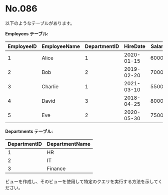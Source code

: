 # No.086

以下のようなテーブルがあります。

**Employees テーブル:**

| EmployeeID | EmployeeName | DepartmentID | HireDate   | Salary |
|------------|--------------|--------------|------------|--------|
| 1          | Alice        | 1            | 2020-01-15 | 60000  |
| 2          | Bob          | 2            | 2019-02-20 | 70000  |
| 3          | Charlie      | 1            | 2021-03-10 | 55000  |
| 4          | David        | 3            | 2018-04-25 | 80000  |
| 5          | Eve          | 2            | 2020-05-30 | 75000  |

**Departments テーブル:**

| DepartmentID | DepartmentName |
|--------------|----------------|
| 1            | HR             |
| 2            | IT             |
| 3            | Finance        |

ビューを作成し、そのビューを使用して特定のクエリを実行する方法を示してください。
